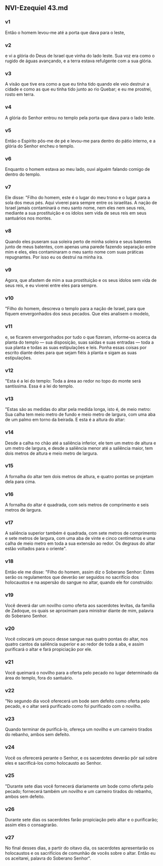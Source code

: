 ## NVI-Ezequiel 43.md
### v1
 Então o homem levou-me até a porta que dava para o leste,
### v2
 e vi a glória do Deus de Israel que vinha do lado leste. Sua voz era como o rugido de águas avançando, e a terra estava refulgente com a sua glória.
### v3
 A visão que tive era como a que eu tinha tido quando ele veio destruir a cidade e como as que eu tinha tido junto ao rio Quebar; e eu me prostrei, rosto em terra.
### v4
 A glória do Senhor entrou no templo pela porta que dava para o lado leste.
### v5
 Então o Espírito pôs-me de pé e levou-me para dentro do pátio interno, e a glória do Senhor encheu o templo.
### v6
 Enquanto o homem estava ao meu lado, ouvi alguém falando comigo de dentro do templo.
### v7
 Ele disse: "Filho do homem, este é o lugar do meu trono e o lugar para a sola dos meus pés. Aqui viverei para sempre entre os israelitas. A nação de Israel jamais contaminará o meu santo nome, nem eles nem seus reis, mediante a sua prostituição e os ídolos sem vida de seus reis em seus santuários nos montes.
### v8
 Quando eles puseram sua soleira perto de minha soleira e seus batentes junto de meus batentes, com apenas uma parede fazendo separação entre mim e eles, eles contaminaram o meu santo nome com suas práticas repugnantes. Por isso eu os destruí na minha ira.
### v9
 Agora, que afastem de mim a sua prostituição e os seus ídolos sem vida de seus reis, e eu viverei entre eles para sempre.
### v10
 "Filho do homem, descreva o templo para a nação de Israel, para que fiquem envergonhados dos seus pecados. Que eles analisem o modelo,
### v11
 e, se ficarem envergonhados por tudo o que fizeram, informe-os acerca da planta do templo — sua disposição, suas saídas e suas entradas — toda a sua planta e todas as suas estipulações e leis. Ponha essas coisas por escrito diante deles para que sejam fiéis à planta e sigam as suas estipulações.
### v12
 "Esta é a lei do templo: Toda a área ao redor no topo do monte será santíssima. Essa é a lei do templo.
### v13
 "Estas são as medidas do altar pela medida longa, isto é, de meio metro: Sua calha tem meio metro de fundo e meio metro de largura, com uma aba de um palmo em torno da beirada. E esta é a altura do altar:
### v14
 Desde a calha no chão até a saliência inferior, ele tem um metro de altura e um metro de largura, e desde a saliência menor até a saliência maior, tem dois metros de altura e meio metro de largura.
### v15
 A fornalha do altar tem dois metros de altura, e quatro pontas se projetam dela para cima.
### v16
 A fornalha do altar é quadrada, com seis metros de comprimento e seis metros de largura.
### v17
 A saliência superior também é quadrada, com sete metros de comprimento e sete metros de largura, com uma aba de vinte e cinco centímetros e uma calha de meio metro em toda a sua extensão ao redor. Os degraus do altar estão voltados para o oriente".
### v18
 Então ele me disse: "Filho do homem, assim diz o Soberano Senhor: Estes serão os regulamentos que deverão ser seguidos no sacrifício dos holocaustos e na aspersão do sangue no altar, quando ele for construído:
### v19
 Você deverá dar um novilho como oferta aos sacerdotes levitas, da família de Zadoque, os quais se aproximam para ministrar diante de mim, palavra do Soberano Senhor.
### v20
 Você colocará um pouco desse sangue nas quatro pontas do altar, nos quatro cantos da saliência superior e ao redor de toda a aba, e assim purificará o altar e fará propiciação por ele.
### v21
 Você queimará o novilho para a oferta pelo pecado no lugar determinado da área do templo, fora do santuário.
### v22
 "No segundo dia você oferecerá um bode sem defeito como oferta pelo pecado, e o altar será purificado como foi purificado com o novilho.
### v23
 Quando terminar de purificá-lo, ofereça um novilho e um carneiro tirados do rebanho, ambos sem defeito.
### v24
 Você os oferecerá perante o Senhor, e os sacerdotes deverão pôr sal sobre eles e sacrificá-los como holocausto ao Senhor.
### v25
 "Durante sete dias você fornecerá diariamente um bode como oferta pelo pecado; fornecerá também um novilho e um carneiro tirados do rebanho, ambos sem defeito.
### v26
 Durante sete dias os sacerdotes farão propiciação pelo altar e o purificarão; assim eles o consagrarão.
### v27
 No final desses dias, a partir do oitavo dia, os sacerdotes apresentarão os holocaustos e os sacrifícios de comunhão de vocês sobre o altar. Então eu os aceitarei, palavra do Soberano Senhor".

